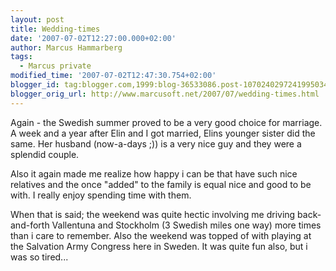 ```yaml
---
layout: post
title: Wedding-times
date: '2007-07-02T12:27:00.000+02:00'
author: Marcus Hammarberg
tags:
  - Marcus private
modified_time: '2007-07-02T12:47:30.754+02:00'
blogger_id: tag:blogger.com,1999:blog-36533086.post-1070240297241995034
blogger_orig_url: http://www.marcusoft.net/2007/07/wedding-times.html
---
```


Again - the Swedish summer proved to be a very good choice for
marriage. A week and a year after Elin and I got married, Elins younger
sister did the same. Her husband (now-a-days ;)) is a very nice guy and
they were a splendid couple.

Also it again made me realize how happy i can be that have such nice
relatives and the once "added" to the family is equal nice and good to
be with. I really enjoy spending time with them.

When that is said; the weekend was quite hectic involving me driving
back-and-forth Vallentuna and Stockholm (3 Swedish
miles one way) more times than i care to remember. Also the weekend was
topped of with playing at the Salvation Army Congress here in Sweden. It
was quite fun also, but i was so tired...
